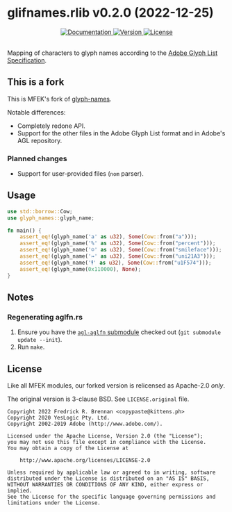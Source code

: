 glifnames.rlib v0.2.0 (2022-12-25)
==================================

<div align="center">
  <a href="https://docs.rs/glifnames">
    <img src="https://docs.rs/glifnames/badge.svg" alt="Documentation">
  </a>
  <a href="https://crates.io/crates/glifnames">
    <img src="https://img.shields.io/crates/v/glifnames.svg" alt="Version">
  </a>
  <a href="https://github.com/MFEK/glifnames.rlib/blob/master/LICENSE">
    <img src="https://img.shields.io/crates/l/glifnames.svg" alt="License">
  </a>
</div>

<br>

Mapping of characters to glyph names according to the [Adobe Glyph List
Specification][agl-specification].

This is a fork
--------------

This is MFEK's fork of [glyph-names](https://github.com/yeslogic/glyph-names/).

Notable differences:
- Completely redone API.
- Support for the other files in the Adobe Glyph List format and in Adobe's AGL repository.

### Planned changes
- Support for user-provided files (`nom` parser).

Usage
-----

```rust
use std::borrow::Cow;
use glyph_names::glyph_name;

fn main() {
    assert_eq!(glyph_name('a' as u32), Some(Cow::from("a")));
    assert_eq!(glyph_name('%' as u32), Some(Cow::from("percent")));
    assert_eq!(glyph_name('☺' as u32), Some(Cow::from("smileface")));
    assert_eq!(glyph_name('↣' as u32), Some(Cow::from("uni21A3")));
    assert_eq!(glyph_name('🕴' as u32), Some(Cow::from("u1F574")));
    assert_eq!(glyph_name(0x110000), None);
}
```

Notes
-----

### Regenerating aglfn.rs

1. Ensure you have the [`agl-aglfn` submodule][agl-aglfn] checked out (`git submodule update --init`).
2. Run `make`.

License
-------

Like all MFEK modules, our forked version is relicensed as Apache-2.0 _only_.

The original version is 3-clause BSD. See `LICENSE.original` file.

    Copyright 2022 Fredrick R. Brennan <copypaste@kittens.ph>
    Copyright 2020 YesLogic Pty. Ltd.
    Copyright 2002-2019 Adobe (http://www.adobe.com/).

    Licensed under the Apache License, Version 2.0 (the "License");
    you may not use this file except in compliance with the License.
    You may obtain a copy of the License at

        http://www.apache.org/licenses/LICENSE-2.0

    Unless required by applicable law or agreed to in writing, software
    distributed under the License is distributed on an "AS IS" BASIS,
    WITHOUT WARRANTIES OR CONDITIONS OF ANY KIND, either express or implied.
    See the License for the specific language governing permissions and
    limitations under the License.

[ucd-generate]: https://github.com/BurntSushi/ucd-generate
[agl-specification]: https://github.com/adobe-type-tools/agl-specification
[agl-aglfn]: https://github.com/adobe-type-tools/agl-aglfn/
